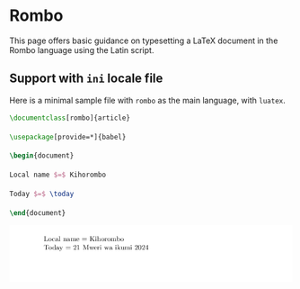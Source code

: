 # Rombo

This page offers basic guidance on typesetting a LaTeX document in the
Rombo language using the Latin script.

## Support with `ini` locale file

Here is a minimal sample file with `rombo` as the main language, with `luatex`.

```tex
\documentclass[rombo]{article}

\usepackage[provide=*]{babel}

\begin{document}

Local name $=$ Kihorombo

Today $=$ \today

\end{document}
```

![](../media/locale-rombo.png)